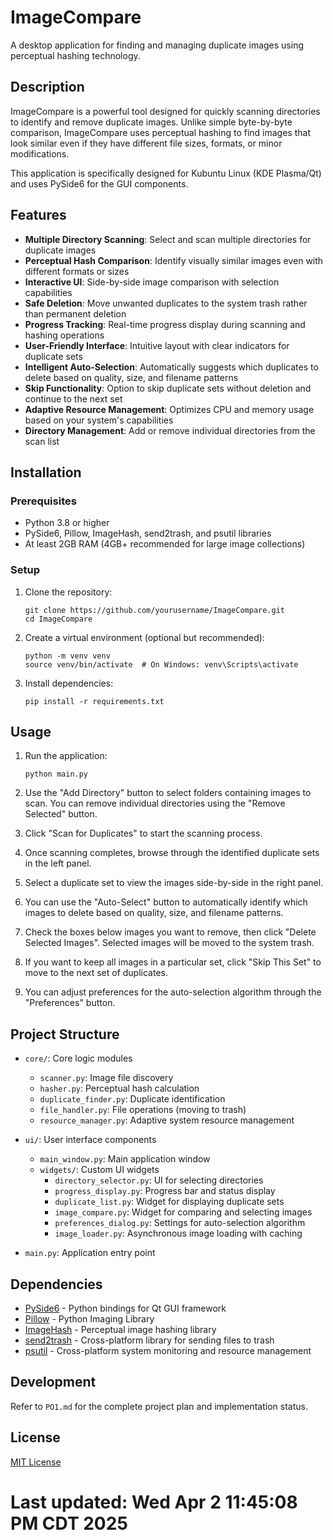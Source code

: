 # ImageCompare

A desktop application for finding and managing duplicate images using perceptual hashing technology.

## Description

ImageCompare is a powerful tool designed for quickly scanning directories to identify and remove duplicate images. Unlike simple byte-by-byte comparison, ImageCompare uses perceptual hashing to find images that look similar even if they have different file sizes, formats, or minor modifications.

This application is specifically designed for Kubuntu Linux (KDE Plasma/Qt) and uses PySide6 for the GUI components.

## Features

- **Multiple Directory Scanning**: Select and scan multiple directories for duplicate images
- **Perceptual Hash Comparison**: Identify visually similar images even with different formats or sizes
- **Interactive UI**: Side-by-side image comparison with selection capabilities
- **Safe Deletion**: Move unwanted duplicates to the system trash rather than permanent deletion
- **Progress Tracking**: Real-time progress display during scanning and hashing operations
- **User-Friendly Interface**: Intuitive layout with clear indicators for duplicate sets
- **Intelligent Auto-Selection**: Automatically suggests which duplicates to delete based on quality, size, and filename patterns
- **Skip Functionality**: Option to skip duplicate sets without deletion and continue to the next set
- **Adaptive Resource Management**: Optimizes CPU and memory usage based on your system's capabilities
- **Directory Management**: Add or remove individual directories from the scan list

## Installation

### Prerequisites

- Python 3.8 or higher
- PySide6, Pillow, ImageHash, send2trash, and psutil libraries
- At least 2GB RAM (4GB+ recommended for large image collections)

### Setup

1. Clone the repository:
   ```
   git clone https://github.com/yourusername/ImageCompare.git
   cd ImageCompare
   ```

2. Create a virtual environment (optional but recommended):
   ```
   python -m venv venv
   source venv/bin/activate  # On Windows: venv\Scripts\activate
   ```

3. Install dependencies:
   ```
   pip install -r requirements.txt
   ```

## Usage

1. Run the application:
   ```
   python main.py
   ```

2. Use the "Add Directory" button to select folders containing images to scan. You can remove individual directories using the "Remove Selected" button.

3. Click "Scan for Duplicates" to start the scanning process.

4. Once scanning completes, browse through the identified duplicate sets in the left panel.

5. Select a duplicate set to view the images side-by-side in the right panel.

6. You can use the "Auto-Select" button to automatically identify which images to delete based on quality, size, and filename patterns.

7. Check the boxes below images you want to remove, then click "Delete Selected Images". Selected images will be moved to the system trash.

8. If you want to keep all images in a particular set, click "Skip This Set" to move to the next set of duplicates.

9. You can adjust preferences for the auto-selection algorithm through the "Preferences" button.

## Project Structure

- `core/`: Core logic modules
  - `scanner.py`: Image file discovery
  - `hasher.py`: Perceptual hash calculation
  - `duplicate_finder.py`: Duplicate identification
  - `file_handler.py`: File operations (moving to trash)
  - `resource_manager.py`: Adaptive system resource management

- `ui/`: User interface components
  - `main_window.py`: Main application window
  - `widgets/`: Custom UI widgets
    - `directory_selector.py`: UI for selecting directories
    - `progress_display.py`: Progress bar and status display
    - `duplicate_list.py`: Widget for displaying duplicate sets
    - `image_compare.py`: Widget for comparing and selecting images
    - `preferences_dialog.py`: Settings for auto-selection algorithm
    - `image_loader.py`: Asynchronous image loading with caching

- `main.py`: Application entry point

## Dependencies

- [PySide6](https://wiki.qt.io/Qt_for_Python) - Python bindings for Qt GUI framework
- [Pillow](https://python-pillow.org/) - Python Imaging Library
- [ImageHash](https://github.com/JohannesBuchner/imagehash) - Perceptual image hashing library
- [send2trash](https://github.com/arsenetar/send2trash) - Cross-platform library for sending files to trash
- [psutil](https://github.com/giampaolo/psutil) - Cross-platform system monitoring and resource management

## Development

Refer to `PO1.md` for the complete project plan and implementation status.

## License

[MIT License](LICENSE)
# Last updated: Wed Apr  2 11:45:08 PM CDT 2025
